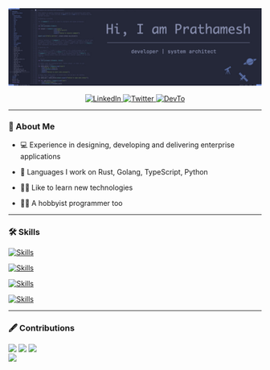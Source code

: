 <div id="header" align="center">
  <img src="./media/github_profile_image.jpeg">
</div>


<div id="badges">
  <p align="center">
  <p align="center">
  <a href="https://www.linkedin.com/in/pr4th4m/" target="_blank">
  <img alt="LinkedIn" src="https://img.shields.io/badge/linkedin%20-%230077B5.svg?&style=for-the-badge&logo=linkedin&logoColor=white"/>
  </a>

  <a href="https://twitter.com/pr4th4m9" target="_blank">
  <img alt="Twitter" src="https://img.shields.io/badge/twitter-%2300acee.svg?&style=for-the-badge&logo=twitter&logoColor=white"/>
  </a>

  <a href="http://dev.to/pratham" target="_blank">
  <img alt="DevTo" src="https://img.shields.io/badge/dev.to-0A0A0A?style=for-the-badge&logo=devdotto&logoColor=white">
  </a>
</div>

---

### 👦 About Me
- 💻 Experience in designing, developing and delivering enterprise applications

- 🔧 Languages I work on Rust, Golang, TypeScript, Python

- 🧗‍♂️  Like to learn new technologies

- 👨‍💻 A hobbyist programmer too

---

###	🛠️ Skills

[![Skills](https://skillicons.dev/icons?i=rust,go,ts,py&theme=dark)]()

[![Skills](https://skillicons.dev/icons?i=postgres,mysql,mongodb,redis,kafka&theme=dark)]()

[![Skills](https://skillicons.dev/icons?i=docker,kubernetes,aws,azure&theme=dark)]()

[![Skills](https://skillicons.dev/icons?i=linux,bash,neovim&theme=dark)]()

---

### 🖋️ Contributions 

<div id="contributions">
  <img width="400" src="https://github-readme-stats.vercel.app/api?username=pr4th4m&count_private=true&show_icons=true&theme=react&border=false" />
  <img width="425" src="https://streak-stats.demolab.com/?user=pr4th4m&theme=react&border=false" />
  <img width="830" src="https://github-profile-summary-cards.vercel.app/api/cards/profile-details?username=pr4th4m&theme=react" />
</div>


<div id="footer">
  <img src="https://raw.githubusercontent.com/Trilokia/Trilokia/379277808c61ef204768a61bbc5d25bc7798ccf1/bottom_header.svg" />
</div>
